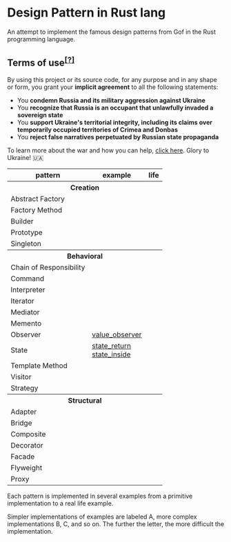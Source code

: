# Design Pattern in Rust lang
An attempt to implement the famous design patterns from Gof in the Rust programming language.


## Terms of use<sup>[[?]](https://github.com/Tyrrrz/.github/blob/master/docs/why-so-political.md)</sup>

By using this project or its source code, for any purpose and in any shape or form, you grant your **implicit agreement** to all the following statements:

- You **condemn Russia and its military aggression against Ukraine**
- You **recognize that Russia is an occupant that unlawfully invaded a sovereign state**
- You **support Ukraine's territorial integrity, including its claims over temporarily occupied territories of Crimea and Donbas**
- You **reject false narratives perpetuated by Russian state propaganda**

To learn more about the war and how you can help, [click here](https://tyrrrz.me/ukraine). Glory to Ukraine! 🇺🇦

<table>
  <tr>
    <th>pattern</th>
    <th>example</th>
    <th>life</th>
  </tr>
  <tr>
    <th colspan="3">Creation
  </tr>
  
  <tr>
    <td>Abstract Factory</td>
    <td></td>
    <td></td>
  </tr>
  
  <tr>
    <td>Factory Method</td>
    <td></td>
    <td></td>
  </tr>

  <tr>
    <td>Builder</td>
    <td></td>
    <td></td>
  </tr>

  <tr>
    <td>Prototype</td>
    <td></td>
    <td></td>
  </tr>
  
  <tr>
    <td>Singleton</td>
    <td></td>
    <td></td>
  </tr>
  
  <tr>
    <th colspan="3">Behavioral
  </tr>
  
  <tr>
    <td>Chain of Responsibility</td>
    <td></td>
    <td></td>
  </tr>
  
  <tr>
    <td>Command</td>
    <td></td>
    <td></td>
  </tr>
  
  <tr>
    <td>Interpreter</td>
    <td></td>
    <td></td>
  </tr>
  
  <tr>
    <td>Iterator</td>
    <td></td>
    <td></td>
  </tr>
  
  <tr>
    <td>Mediator</td>
    <td></td>
    <td></td>
  </tr>
 
  <tr>
    <td>Memento</td>
    <td></td>
    <td></td>
  </tr>
  
  <tr>
    <td>Observer</td>
    <td>
        <a href="/patterns/observer/value_observer/main.rs">value_observer</a>
    </td>
    <td></td>
  </tr>
  
  <tr>
    <td>State</td>
    <td>
        <a href="/patterns/state/state_return/main.rs">state_return</a><br>
        <a href="/patterns/state/state_inside/main.rs">state_inside</a>
    </td>
    <td></td>
  </tr>
   
  <tr>
    <td>Template Method</td>
    <td></td>
    <td></td>
  </tr>
  
  <tr>
    <td>Visitor</td>
    <td></td>
    <td></td>
  </tr>
  
  <tr>
    <td>Strategy</td>
    <td></td>
    <td></td>
  </tr>
  
  <tr>
    <th colspan="3">Structural
  </tr>
  
  <tr>
    <td>Adapter</td>
    <td></td>
    <td></td>
  </tr>
  
  <tr>
    <td>Bridge</td>
    <td></td>
    <td></td>
  </tr>
  
  <tr>
    <td>Composite</td>
    <td></td>
    <td></td>
  </tr>
  
  <tr>
    <td>Decorator</td>
    <td></td>
    <td></td>
  </tr>
  
  <tr>
    <td>Facade</td>
    <td></td>
    <td></td>
  </tr>
  
  <tr>
    <td>Flyweight</td>
    <td></td>
    <td></td>
  </tr>
  
  <tr>
    <td>Proxy</td>
    <td></td>
    <td></td>
  </tr>
</table>

Each pattern is implemented in several examples from a primitive implementation to a real life example.

Simpler implementations of examples are labeled A, more complex implementations B, C, and so on. The further the letter, the more difficult the implementation.
